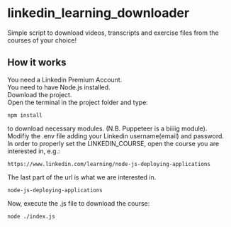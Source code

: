 # linkedin_learning_downloader
Simple script to download videos, transcripts and exercise files from the courses of your choice!


## How it works

You need a Linkedin Premium Account.<br/>
You need to have Node.js installed.<br/>
Download the project.<br/>
Open the terminal in the project folder and type:
```
npm install
```
to download necessary modules. (N.B. Puppeteer is a biiiig module).<br/>
Modifiy the .env file adding your Linkedin username(email) and password.<br/>
In order to properly set the LINKEDIN_COURSE, open the course you are interested in, e.g.:
```
https://www.linkedin.com/learning/node-js-deploying-applications
```
The last part of the url is what we are interested in.
```
node-js-deploying-applications
```
Now, execute the .js file to download the course:

```
node ./index.js

```
